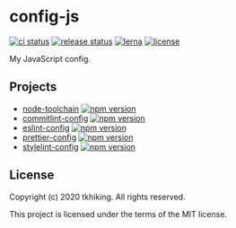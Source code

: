 # config-js

[![ci status](https://github.com/tkhiking/config-js/workflows/ci/badge.svg)](https://github.com/tkhiking/config-js/actions) [![release status](https://github.com/tkhiking/config-js/workflows/release/badge.svg)](https://github.com/tkhiking/config-js/actions) [![lerna](https://img.shields.io/badge/maintained%20with-lerna-cc00ff.svg)](https://lerna.js.org/) [![license](https://img.shields.io/github/license/tkhiking/config-js)](LICENSE)

My JavaScript config.

## Projects

- [node-toolchain](packages/node-toolchain) [![npm version](https://badge.fury.io/js/%40tkhiking%2Fnode-toolchain.svg)](https://badge.fury.io/js/%40tkhiking%2Fnode-toolchain)
- [commitlint-config](packages/commitlint-config) [![npm version](https://badge.fury.io/js/%40tkhiking%2Fcommitlint-config.svg)](https://badge.fury.io/js/%40tkhiking%2Fcommitlint-config)
- [eslint-config](packages/eslint-config) [![npm version](https://badge.fury.io/js/%40tkhiking%2Feslint-config.svg)](https://badge.fury.io/js/%40tkhiking%2Feslint-config)
- [prettier-config](packages/prettier-config) [![npm version](https://badge.fury.io/js/%40tkhiking%2Fprettier-config.svg)](https://badge.fury.io/js/%40tkhiking%2Fprettier-config)
- [stylelint-config](packages/stylelint-config) [![npm version](https://badge.fury.io/js/%40tkhiking%2Fstylelint-config.svg)](https://badge.fury.io/js/%40tkhiking%2Fstylelint-config)

## License

Copyright (c) 2020 tkhiking. All rights reserved.

This project is licensed under the terms of the MIT license.
